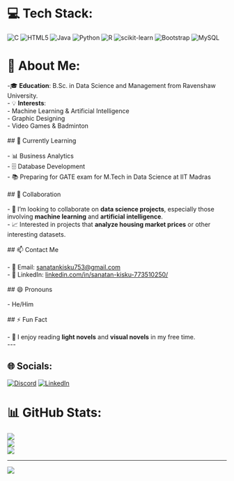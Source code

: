 # 💻 Tech Stack:
![C](https://img.shields.io/badge/c-%2300599C.svg?style=for-the-badge&logo=c&logoColor=white) ![HTML5](https://img.shields.io/badge/html5-%23E34F26.svg?style=for-the-badge&logo=html5&logoColor=white) ![Java](https://img.shields.io/badge/java-%23ED8B00.svg?style=for-the-badge&logo=openjdk&logoColor=white) ![Python](https://img.shields.io/badge/python-3670A0?style=for-the-badge&logo=python&logoColor=ffdd54) ![R](https://img.shields.io/badge/r-%23276DC3.svg?style=for-the-badge&logo=r&logoColor=white) ![scikit-learn](https://img.shields.io/badge/scikit--learn-%23F7931E.svg?style=for-the-badge&logo=scikit-learn&logoColor=white) ![Bootstrap](https://img.shields.io/badge/bootstrap-%238511FA.svg?style=for-the-badge&logo=bootstrap&logoColor=white) ![MySQL](https://img.shields.io/badge/mysql-4479A1.svg?style=for-the-badge&logo=mysql&logoColor=white)

# 💫 About Me:
-🎓 **Education**: B.Sc. in Data Science and Management from Ravenshaw University.<br>- 💡 **Interests**: <br>  - Machine Learning & Artificial Intelligence<br>  - Graphic Designing<br>  - Video Games & Badminton<br><br>## 🌱 Currently Learning<br><br>- 📊 Business Analytics<br>- 🗄️ Database Development<br>- 📚 Preparing for GATE exam for M.Tech in Data Science at IIT Madras<br><br>## 💞️ Collaboration<br><br>- 🤝 I’m looking to collaborate on **data science projects**, especially those involving **machine learning** and **artificial intelligence**.<br>- 📈 Interested in projects that **analyze housing market prices** or other interesting datasets.<br><br>## 📫 Contact Me<br><br>- 📧 Email: [sanatankisku753@gmail.com](mailto:sanatankisku753@gmail.com)<br>- 💼 LinkedIn: [linkedin.com/in/sanatan-kisku-773510250/](https://www.linkedin.com/in/sanatan-kisku-773510250/)<br><br>## 😄 Pronouns<br><br>- He/Him<br><br>## ⚡ Fun Fact<br><br>- 📖 I enjoy reading **light novels** and **visual novels** in my free time.<br>---


## 🌐 Socials:
[![Discord](https://img.shields.io/badge/Discord-%237289DA.svg?logo=discord&logoColor=white)](https://discord.gg/mar) [![LinkedIn](https://img.shields.io/badge/LinkedIn-%230077B5.svg?logo=linkedin&logoColor=white)](https://linkedin.com/in/https://www.linkedin.com/in/sanatan-kisku-773510250/) 

# 📊 GitHub Stats:
![](https://github-readme-stats.vercel.app/api?username=Sanatan753&theme=dark&hide_border=false&include_all_commits=false&count_private=false)<br/>
![](https://github-readme-streak-stats.herokuapp.com/?user=Sanatan753&theme=dark&hide_border=false)<br/>
![](https://github-readme-stats.vercel.app/api/top-langs/?username=Sanatan753&theme=dark&hide_border=false&include_all_commits=false&count_private=false&layout=compact)

---
[![](https://visitcount.itsvg.in/api?id=Sanatan753&icon=0&color=0)](https://visitcount.itsvg.in)

<!-- Proudly created with GPRM ( https://gprm.itsvg.in ) -->
